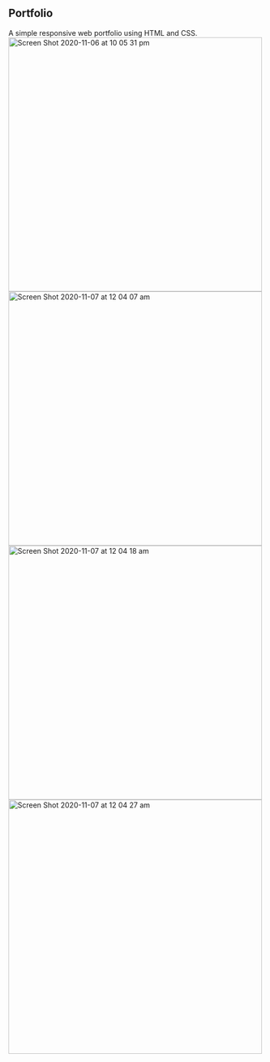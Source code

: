 ## Portfolio

A simple responsive web portfolio using HTML and CSS.
<img width="500" alt="Screen Shot 2020-11-06 at 10 05 31 pm" src="https://user-images.githubusercontent.com/52387595/98369101-87c0c580-208c-11eb-95b3-84a8383425ff.png">
<img width="500" alt="Screen Shot 2020-11-07 at 12 04 07 am" src="https://user-images.githubusercontent.com/52387595/98369308-dcfcd700-208c-11eb-9dfc-8ee54769ca25.png">
<img width="500" alt="Screen Shot 2020-11-07 at 12 04 18 am" src="https://user-images.githubusercontent.com/52387595/98369313-dec69a80-208c-11eb-9a36-f8929097358d.png">
<img width="500" alt="Screen Shot 2020-11-07 at 12 04 27 am" src="https://user-images.githubusercontent.com/52387595/98369328-e38b4e80-208c-11eb-8244-38948cd97245.png">
